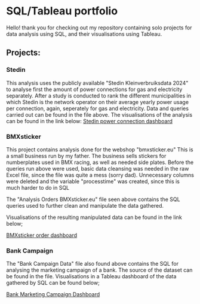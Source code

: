 # SQL/Tableau portfolio
Hello! thank you for checking out my repository containing solo projects for data analysis using SQL, and their visualisations using Tableau.




## Projects:

### **Stedin**

This analysis uses the publicly available "Stedin Kleinverbruiksdata 2024" to analyse first the amount of power connections for gas and electricity separately. After a study is conducted to rank the different municipalities in which Stedin is the network operator on their average yearly power usage per connection, again, seperately for gas and electricity. Data and queries carried out can be found in the file above. The visualisations of the analysis can be found in the link below:
[Stedin power connection dashboard](https://public.tableau.com/shared/HQ79M92CF?:display_count=n&:origin=viz_share_link)

### **BMXsticker**

 This project contains analysis done for the webshop "bmxsticker.eu" This is a small business run by my father. The business sells stickers for numberplates used in BMX racing, as well as needed side plates. 
Before the queries run above were used, basic data cleansing was needed in the raw Excel file, since the file was quite a mess (sorry dad). Unnecessary columns were deleted and the variable "processtime" was created, since this is much harder to do in SQL


The "Analysis Orders BMXsticker.eu" file seen above contains the SQL queries used to further clean and manipulate the data gathered.

Visualisations of the resulting manipulated data can be found in the link below; 

[BMXsticker order dashboard](https://public.tableau.com/views/BMXsticker/DashboardBMXSticker?:language=nl-NL&:sid=&:redirect=auth&:display_count=n&:origin=viz_share_link)


### **Bank Campaign**

The "Bank Campaign Data" file also found above contains the SQL for analysing the marketing campaign of a bank. The source of the dataset can be found in the file. Visualisations in a Tableau dashboard of the data gathered by SQL can be found below;

[Bank Marketing Campaign Dashboard](https://public.tableau.com/views/BankCampaignDashboard_17461157951580/Dashboard?:language=nl-NL&publish=yes&:sid=&:redirect=auth&:display_count=n&:origin=viz_share_link)
